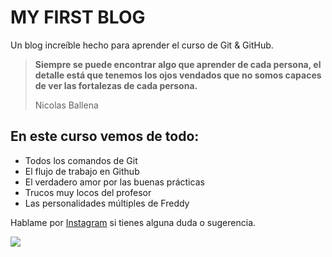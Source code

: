 # MY FIRST BLOG 
Un blog increíble hecho para aprender el curso de Git & GitHub.
>  **Siempre se puede encontrar algo que aprender de cada persona, el detalle está que tenemos los ojos vendados que no somos capaces de ver las fortalezas de cada persona.**
>
>Nicolas Ballena

## En este curso vemos de todo:
* Todos los comandos de Git
* El flujo de trabajo en Github
* El verdadero amor por las buenas prácticas
* Trucos muy locos del profesor
* Las personalidades múltiples de Freddy

Hablame por [Instagram](https://www.instagram.com/jaldernicolas/) si tienes alguna duda o sugerencia. 


![](https://rick76056.github.io/MY-FIRST-REPO/imagenes/START.jpg)